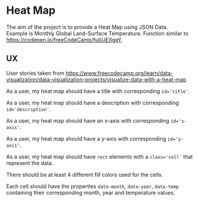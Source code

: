 # Heat Map

The aim of the project is to provide a Heat Map using JSON Data.  
Example is Monthly Global Land-Surface Temperature.  Function similar to
https://codepen.io/freeCodeCamp/full/JEXgeY.

## UX

User stories taken from https://www.freecodecamp.org/learn/data-visualization/data-visualization-projects/visualize-data-with-a-heat-map

As a user, my heat map should have a title with corresponding `id='title'`.

As a user, my heat map should have a description with corresponding `id='description'`.

As a user, my heat map should have an x-axis with corresponding `id='x-axis'`.

As a user, my heat map should have a y-axis with corresponding `id='y-axis'`.

As a user, my heat map should have `rect` elements with a `class='cell'` that represent
the data.

There should be at least 4 different fill colors used for the cells.

Each cell should have the properties `data-month`, `data-year`, `data-temp` containing their
corresponding month, year and temperature values.

